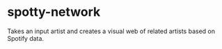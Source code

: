 # spotty-network
Takes an input artist and creates a visual web of related artists based on Spotify data. 
